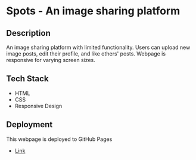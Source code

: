 # Spots - An image sharing platform

## Description

An image sharing platform with limited functionality. Users can upload new image posts, edit their profile, and like others' posts. Webpage is responsive for varying screen sizes.

## Tech Stack

- HTML
- CSS
- Responsive Design

## Deployment

This webpage is deployed to GitHub Pages

- [Link](https://samhmason97.github.io/se_project_spots/index.html)
